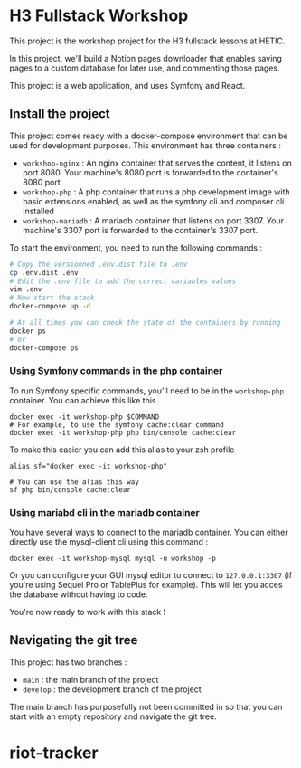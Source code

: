 # H3 Fullstack Workshop

This project is the workshop project for the H3 fullstack lessons at HETIC.

In this project, we'll build a Notion pages downloader that enables saving pages to a custom database for later use, and commenting those pages.

This project is a web application, and uses Symfony and React.

## Install the project

This project comes ready with a docker-compose environment that can be used for development purposes.
This environment has three containers :
- `workshop-nginx` : An nginx container that serves the content, it listens on port 8080. Your machine's 8080 port is forwarded to the container's 8080 port.
- `workshop-php` : A php container that runs a php development image with basic extensions enabled, as well as the symfony cli and composer cli installed
- `workshop-mariadb` : A mariadb container that listens on port 3307. Your machine's 3307 port is forwarded to the container's 3307 port.

To start the environment, you need to run the following commands :
```bash
# Copy the versionned .env.dist file to .env
cp .env.dist .env
# Edit the .env file to add the correct variables values
vim .env
# Now start the stack
docker-compose up -d

# At all times you can check the state of the containers by running
docker ps
# or
docker-compose ps
```

### Using Symfony commands in the php container
To run Symfony specific commands, you'll need to be in the `workshop-php` container. You can achieve this like this
```
docker exec -it workshop-php $COMMAND
# For example, to use the symfony cache:clear command
docker exec -it workshop-php php bin/console cache:clear
```

To make this easier you can add this alias to your zsh profile
```
alias sf="docker exec -it workshop-php"

# You can use the alias this way
sf php bin/console cache:clear
```

### Using mariabd cli in the mariadb container

You have several ways to connect to the mariadb container. You can either directly use the mysql-client cli using this command :
```
docker exec -it workshop-mysql mysql -u workshop -p
```

Or you can configure your GUI mysql editor to connect to `127.0.0.1:3307` (if you're using Sequel Pro or TablePlus for example).
This will let you acces the database without having to code.

You're now ready to work with this stack !

## Navigating the git tree

This project has two branches :
- `main` : the main branch of the project
- `develop` : the development branch of the project

The main branch has purposefully not been committed in so that you can start with an empty repository and navigate the git tree.
# riot-tracker
